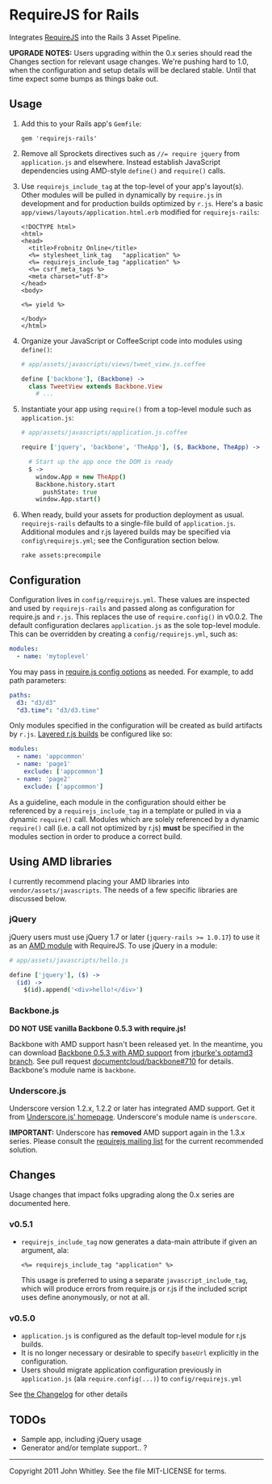 # RequireJS for Rails

Integrates [RequireJS](http://requirejs.org/) into the Rails 3 Asset Pipeline.

**UPGRADE NOTES:** Users upgrading within the 0.x series should read the Changes section for relevant usage changes.  We're pushing hard to 1.0, when the configuration and setup details will be declared stable.  Until that time expect some bumps as things bake out.

## Usage

1. Add this to your Rails app's `Gemfile`:

    ```
    gem 'requirejs-rails'
    ```

2. Remove all Sprockets directives such as `//= require jquery` from `application.js` and elsewhere.  Instead establish JavaScript dependencies using AMD-style `define()` and `require()` calls.

3. Use `requirejs_include_tag` at the top-level of your app's layout(s).  Other modules will be pulled in dynamically by `require.js` in development and for production builds optimized by `r.js`.  Here's a basic `app/views/layouts/application.html.erb` modified for `requirejs-rails`:

    ```erb
    <!DOCTYPE html>
    <html>
    <head>
      <title>Frobnitz Online</title>
      <%= stylesheet_link_tag   "application" %>
      <%= requirejs_include_tag "application" %>
      <%= csrf_meta_tags %>
      <meta charset="utf-8">
    </head>
    <body>

    <%= yield %>

    </body>
    </html>
    ```

4. Organize your JavaScript or CoffeeScript code into modules using `define()`:

      ```coffeescript
      # app/assets/javascripts/views/tweet_view.js.coffee

      define ['backbone'], (Backbone) ->
        class TweetView extends Backbone.View
          # ...
      ```

5. Instantiate your app using `require()` from a top-level module such as `application.js`:

      ```coffeescript
      # app/assets/javascripts/application.js.coffee

      require ['jquery', 'backbone', 'TheApp'], ($, Backbone, TheApp) ->

        # Start up the app once the DOM is ready
        $ ->
          window.App = new TheApp()
          Backbone.history.start
            pushState: true
          window.App.start()
      ```

6. When ready, build your assets for production deployment as usual.  `requirejs-rails` defaults to a single-file build of `application.js`.  Additional modules and r.js layered builds may be specified via `config\requirejs.yml`; see the Configuration section below.

    ```rake assets:precompile```

## Configuration

Configuration lives in `config/requirejs.yml`.  These values are inspected and used by `requirejs-rails` and passed along as configuration for require.js and `r.js`.  This replaces the use of `require.config()` in v0.0.2.  The default configuration declares `application.js` as the sole top-level module.  This can be overridden by creating a `config/requirejs.yml`, such as:

```yaml
modules:
  - name: 'mytoplevel'
```

You may pass in [require.js config options](http://requirejs.org/docs/api.html#config) as needed.  For example, to add path parameters:

```yaml
paths:
  d3: "d3/d3"
  "d3.time": "d3/d3.time"
```

Only modules specified in the configuration will be created as build artifacts by `r.js`.  [Layered r.js builds](http://requirejs.org/docs/faq-optimization.html#priority) be configured like so:

```yaml
modules:
  - name: 'appcommon'
  - name: 'page1'
    exclude: ['appcommon']
  - name: 'page2'
    exclude: ['appcommon']
```

As a guideline, each module in the configuration should either be referenced by a `requirejs_include_tag` in a template or pulled in via a dynamic `require()` call.  Modules which are solely referenced by a dynamic `require()` call (i.e. a call not optimized by r.js) **must** be specified in the modules section in order to produce a correct build.

## Using AMD libraries

I currently recommend placing your AMD libraries into `vendor/assets/javascripts`.  The needs of a few specific libraries are discussed below.

### jQuery

jQuery users must use jQuery 1.7 or later (`jquery-rails >= 1.0.17`) to use it as an [AMD module](http://wiki.commonjs.org/wiki/Modules/AsynchronousDefinition) with RequireJS.  To use jQuery in a module:

```coffeescript
# app/assets/javascripts/hello.js

define ['jquery'], ($) ->
  (id) ->
    $(id).append('<div>hello!</div>')
```

### Backbone.js

**DO NOT USE vanilla Backbone 0.5.3 with require.js!**

Backbone with AMD support hasn't been released yet.  In the meantime, you can download [Backbone 0.5.3 with AMD support](https://github.com/jrburke/backbone/raw/optamd3/backbone.js) from [jrburke's optamd3 branch](https://github.com/jrburke/backbone/tree/optamd3).  See pull request [documentcloud/backbone#710](https://github.com/documentcloud/backbone/pull/710) for details.  Backbone's module name is `backbone`.

### Underscore.js

Underscore version 1.2.x, 1.2.2 or later has integrated AMD support.  Get it from [Underscore.js' homepage](http://documentcloud.github.com/underscore/). Underscore's module name is `underscore`.

**IMPORTANT:** Underscore has **removed** AMD support again in the 1.3.x series.  Please consult the [requirejs mailing list](http://groups.google.com/group/requirejs/) for the current recommended solution.

## Changes

Usage changes that impact folks upgrading along the 0.x series are documented here.

### v0.5.1

- `requirejs_include_tag` now generates a data-main attribute if given an argument, ala:

    ```erb
	<%= requirejs_include_tag "application" %>
	```

    This usage is preferred to using a separate `javascript_include_tag`, which will produce errors from require.js or r.js if the included script uses define anonymously, or not at all.

### v0.5.0

- `application.js` is configured as the default top-level module for r.js builds.
- It is no longer necessary or desirable to specify `baseUrl` explicitly in the configuration.
- Users should migrate application configuration previously in `application.js` (ala `require.config(...)`) to `config/requirejs.yml`

See [the Changelog](CHANGELOG.md) for other details

## TODOs

- Sample app, including jQuery usage
- Generator and/or template support.. ?

----

Copyright 2011 John Whitley.  See the file MIT-LICENSE for terms.
